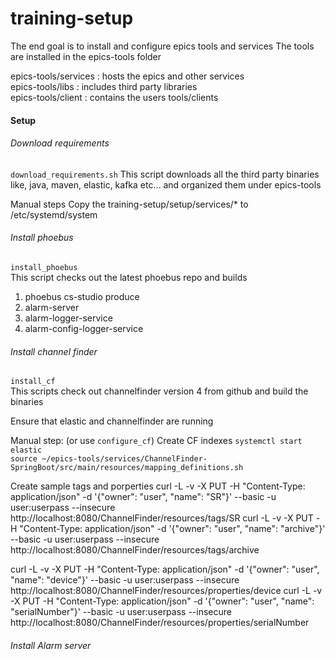 # training-setup

The end goal is to install and configure epics tools and services
The tools are installed in the epics-tools folder

epics-tools/services : hosts the epics and other services  
epics-tools/libs     : includes third party libraries  
epics-tools/client   : contains the users tools/clients   

#### Setup 

###### Download requirements 
`
download_requirements.sh
`
This script downloads all the third party binaries like, java, maven, elastic, kafka etc... and organized them under epics-tools

Manual steps
Copy the training-setup/setup/services/* to /etc/systemd/system

###### Install phoebus

`install_phoebus`  
This script checks out the latest phoebus repo and builds
1. phoebus cs-studio produce
2. alarm-server
3. alarm-logger-service
4. alarm-config-logger-service

###### Install channel finder
`install_cf`  
This scripts check out channelfinder version 4 from github and build the binaries

Ensure that elastic and channelfinder are running

Manual step: (or use `configure_cf`)
Create CF indexes
`systemctl start elastic`  
`source ~/epics-tools/services/ChannelFinder-SpringBoot/src/main/resources/mapping_definitions.sh`  

Create sample tags and porperties
curl -L -v -X PUT -H "Content-Type: application/json" -d '{"owner": "user", "name": "SR"}' --basic -u user:userpass --insecure http://localhost:8080/ChannelFinder/resources/tags/SR
curl -L -v -X PUT -H "Content-Type: application/json" -d '{"owner": "user", "name": "archive"}' --basic -u user:userpass --insecure http://localhost:8080/ChannelFinder/resources/tags/archive

curl -L -v -X PUT -H "Content-Type: application/json" -d '{"owner": "user", "name": "device"}' --basic -u user:userpass --insecure http://localhost:8080/ChannelFinder/resources/properties/device
curl -L -v -X PUT -H "Content-Type: application/json" -d '{"owner": "user", "name": "serialNumber"}' --basic -u user:userpass --insecure http://localhost:8080/ChannelFinder/resources/properties/serialNumber

###### Install Alarm server



